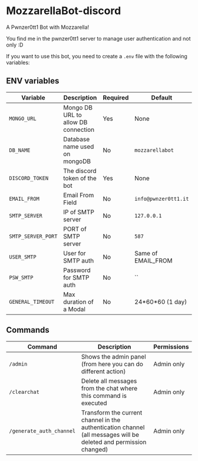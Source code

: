 # MozzarellaBot-discord
A Pwnzer0tt1 Bot with Mozzarella!

You find me in the pwnzer0tt1 server to manage user authentication and not only :D

If you want to use this bot, you need to create a `.env` file with the following variables:

## ENV variables

| Variable           | Description                         | Required | Default            |
|--------------------|-------------------------------------|----------|--------------------|
| `MONGO_URL`        | Mongo DB URL to allow DB connection | Yes      | None               |
| `DB_NAME`          | Database name used on mongoDB       | No       | `mozzarellabot`    |
| `DISCORD_TOKEN`    | The discord token of the bot        | Yes      | None               |
| `EMAIL_FROM`       | Email From Field                    | No       | `info@pwnzer0tt1.it`    |
| `SMTP_SERVER`      | IP of SMTP server                   | No       | `127.0.0.1`        |
| `SMTP_SERVER_PORT` | PORT of SMTP server                 | No       | `587`              |
| `USER_SMTP`        | User for SMTP auth                  | No       | Same of EMAIL_FROM |
| `PSW_SMTP`         | Password for SMTP auth              | No       | ``                 |
| `GENERAL_TIMEOUT`  | Max duration of a Modal             | No       | 24\*60\*60 (1 day)   |

## Commands

| Command                  | Description                                                                                                       | Permissions |
|--------------------------|-------------------------------------------------------------------------------------------------------------------|-------------|
| `/admin`                 | Shows the admin panel (from here you can do different action)                                                     | Admin only  |
| `/clearchat`             | Delete all messages from the chat where this command is executed                                                  | Admin only  |
| `/generate_auth_channel` | Transform the current channel in the authentication channel (all messages will be deleted and permission changed) | Admin only  |